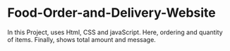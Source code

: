 # Food-Order-and-Delivery-Website
In this Project, uses Html, CSS and javaScript. Here, ordering and quantity of items. Finally, shows total amount and message.
